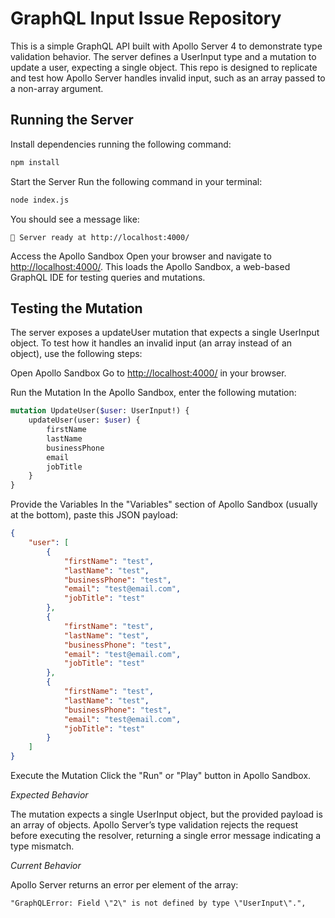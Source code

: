 # GraphQL Input Issue Repository

This is a simple GraphQL API built with Apollo Server 4 to demonstrate type validation behavior. The server defines a UserInput type and a mutation to update a user, expecting a single object. This repo is designed to replicate and test how Apollo Server handles invalid input, such as an array passed to a non-array argument.

## Running the Server

Install dependencies running the following command:

```bash
npm install
```

Start the Server Run the following command in your terminal:

```bash
node index.js
```

You should see a message like:

```text
🚀 Server ready at http://localhost:4000/
```

Access the Apollo Sandbox Open your browser and navigate to <http://localhost:4000/>. This loads the Apollo Sandbox, a web-based GraphQL IDE for testing queries and mutations.

## Testing the Mutation

The server exposes a updateUser mutation that expects a single UserInput object. To test how it handles an invalid input (an array instead of an object), use the following steps:

Open Apollo Sandbox Go to <http://localhost:4000/> in your browser.

Run the Mutation In the Apollo Sandbox, enter the following mutation:

```graphql
mutation UpdateUser($user: UserInput!) {
    updateUser(user: $user) {
        firstName
        lastName
        businessPhone
        email
        jobTitle
    }
}
```

Provide the Variables In the "Variables" section of Apollo Sandbox (usually at the bottom), paste this JSON payload:

```json
{
    "user": [
        {
            "firstName": "test",
            "lastName": "test",
            "businessPhone": "test",
            "email": "test@email.com",
            "jobTitle": "test"
        },
        {
            "firstName": "test",
            "lastName": "test",
            "businessPhone": "test",
            "email": "test@email.com",
            "jobTitle": "test"
        },
        {
            "firstName": "test",
            "lastName": "test",
            "businessPhone": "test",
            "email": "test@email.com",
            "jobTitle": "test"
        }
    ]
}
```

Execute the Mutation Click the "Run" or "Play" button in Apollo Sandbox.

_Expected Behavior_

The mutation expects a single UserInput object, but the provided payload is an array of objects. Apollo Server’s type validation rejects the request before executing the resolver, returning a single error message indicating a type mismatch.

_Current Behavior_

Apollo Server returns an error per element of the array:

```text
"GraphQLError: Field \"2\" is not defined by type \"UserInput\".",
```
